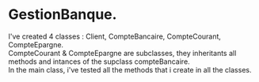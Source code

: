 # GestionBanque.
I've created 4 classes : Client, CompteBancaire, CompteCourant, CompteEpargne.<br />
CompteCourant & CompteEpargne are subclasses, they inheritants all methods and intances of the supclass compteBancaire.<br />
In the main class, i've tested all the methods that i create in all the classes.
